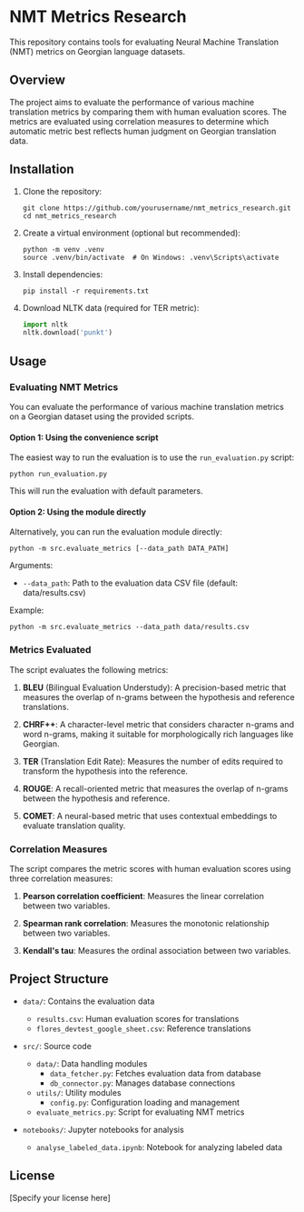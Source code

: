# NMT Metrics Research

This repository contains tools for evaluating Neural Machine Translation (NMT) metrics on Georgian language datasets.

## Overview

The project aims to evaluate the performance of various machine translation metrics by comparing them with human evaluation scores. The metrics are evaluated using correlation measures to determine which automatic metric best reflects human judgment on Georgian translation data.

## Installation

1. Clone the repository:
   ```
   git clone https://github.com/yourusername/nmt_metrics_research.git
   cd nmt_metrics_research
   ```

2. Create a virtual environment (optional but recommended):
   ```
   python -m venv .venv
   source .venv/bin/activate  # On Windows: .venv\Scripts\activate
   ```

3. Install dependencies:
   ```
   pip install -r requirements.txt
   ```

4. Download NLTK data (required for TER metric):
   ```python
   import nltk
   nltk.download('punkt')
   ```

## Usage

### Evaluating NMT Metrics

You can evaluate the performance of various machine translation metrics on a Georgian dataset using the provided scripts.

#### Option 1: Using the convenience script

The easiest way to run the evaluation is to use the `run_evaluation.py` script:

```
python run_evaluation.py
```

This will run the evaluation with default parameters.

#### Option 2: Using the module directly

Alternatively, you can run the evaluation module directly:

```
python -m src.evaluate_metrics [--data_path DATA_PATH]
```

Arguments:
- `--data_path`: Path to the evaluation data CSV file (default: data/results.csv)

Example:
```
python -m src.evaluate_metrics --data_path data/results.csv
```

### Metrics Evaluated

The script evaluates the following metrics:

1. **BLEU** (Bilingual Evaluation Understudy): A precision-based metric that measures the overlap of n-grams between the hypothesis and reference translations.

2. **CHRF++**: A character-level metric that considers character n-grams and word n-grams, making it suitable for morphologically rich languages like Georgian.

3. **TER** (Translation Edit Rate): Measures the number of edits required to transform the hypothesis into the reference.

4. **ROUGE**: A recall-oriented metric that measures the overlap of n-grams between the hypothesis and reference.

5. **COMET**: A neural-based metric that uses contextual embeddings to evaluate translation quality.

### Correlation Measures

The script compares the metric scores with human evaluation scores using three correlation measures:

1. **Pearson correlation coefficient**: Measures the linear correlation between two variables.

2. **Spearman rank correlation**: Measures the monotonic relationship between two variables.

3. **Kendall's tau**: Measures the ordinal association between two variables.

## Project Structure

- `data/`: Contains the evaluation data
  - `results.csv`: Human evaluation scores for translations
  - `flores_devtest_google_sheet.csv`: Reference translations

- `src/`: Source code
  - `data/`: Data handling modules
    - `data_fetcher.py`: Fetches evaluation data from database
    - `db_connector.py`: Manages database connections
  - `utils/`: Utility modules
    - `config.py`: Configuration loading and management
  - `evaluate_metrics.py`: Script for evaluating NMT metrics

- `notebooks/`: Jupyter notebooks for analysis
  - `analyse_labeled_data.ipynb`: Notebook for analyzing labeled data

## License

[Specify your license here]
